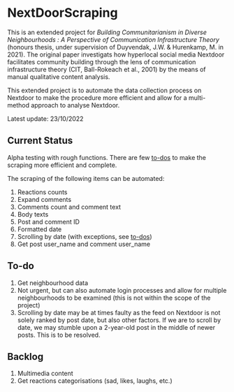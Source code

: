 # NextDoorScraping
This is an extended project for <em> Building Communitarianism in Diverse Neighbourhoods : A Perspective of Communication Infrastructure Theory </em> (honours thesis, under supervision of Duyvendak, J.W. & Hurenkamp, M. in 2021). The original paper investigats how hyperlocal social media Nextdoor facilitates community building through the lens of communication infrastructure theory (CIT, Ball-Rokeach et al., 2001) by the means of manual qualitative content analysis. 

This extended project is to automate the data collection process on Nextdoor to make the procedure more efficient and allow for a multi-method approach to analyse Nextdoor. 

Latest update: 23/10/2022

## Current Status
Alpha testing with rough functions. There are few [to-dos](https://github.com/jyeungtin/NextDoorScraping/edit/main/README.md#to-do) to make the scraping more efficient and complete. 

The scraping of the following items can be automated:

1. Reactions counts
2. Expand comments 
3. Comments count and comment text
4. Body texts
5. Post and comment ID
6. Formatted date 
7. Scrolling by date (with exceptions, see [to-dos](https://github.com/jyeungtin/NextDoorScraping/edit/main/README.md#to-do))
8. Get post user_name and comment user_name 

## To-do
1. Get neighbourhood data 
2. Not urgent, but can also automate login processes and allow for multiple neighbourhoods to be examined (this is not within the scope of the project)
3. Scrolling by date may be at times faulty as the feed on Nextdoor is not solely ranked by post date, but also other factors. If we are to scroll by date, we may stumble upon a 2-year-old post in the middle of newer posts. This is to be resolved.

## Backlog
1. Multimedia content
2. Get reactions categorisations (sad, likes, laughs, etc.)

